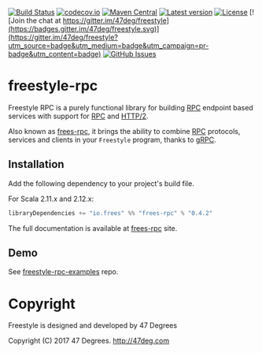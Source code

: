 
[comment]: # (Start Badges)

[![Build Status](https://travis-ci.org/frees-io/freestyle-rpc.svg?branch=master)](https://travis-ci.org/frees-io/freestyle-rpc) [![codecov.io](http://codecov.io/github/frees-io/freestyle-rpc/coverage.svg?branch=master)](http://codecov.io/github/frees-io/freestyle-rpc?branch=master) [![Maven Central](https://img.shields.io/badge/maven%20central-0.4.2-green.svg)](https://oss.sonatype.org/#nexus-search;gav~io.frees~frees*) [![Latest version](https://img.shields.io/badge/freestyle--rpc-0.4.2-green.svg)](https://index.scala-lang.org/frees-io/freestyle-rpc) [![License](https://img.shields.io/badge/license-Apache%202-blue.svg)](https://raw.githubusercontent.com/frees-io/freestyle-rpc/master/LICENSE) [![Join the chat at https://gitter.im/47deg/freestyle](https://badges.gitter.im/47deg/freestyle.svg)](https://gitter.im/47deg/freestyle?utm_source=badge&utm_medium=badge&utm_campaign=pr-badge&utm_content=badge) [![GitHub Issues](https://img.shields.io/github/issues/frees-io/freestyle-rpc.svg)](https://github.com/frees-io/freestyle-rpc/issues)

[comment]: # (End Badges)

# freestyle-rpc

Freestyle RPC is a purely functional library for building [RPC] endpoint based services with support for [RPC] and [HTTP/2].

Also known as [frees-rpc], it brings the ability to combine [RPC] protocols, services and clients in your `Freestyle` program, thanks to [gRPC].

## Installation

Add the following dependency to your project's build file.

For Scala 2.11.x and 2.12.x:

[comment]: # (Start Replace)

```scala
libraryDependencies += "io.frees" %% "frees-rpc" % "0.4.2"
```

[comment]: # (End Replace)

The full documentation is available at [frees-rpc](http://frees.io/docs/rpc) site.

## Demo

See [freestyle-rpc-examples](https://github.com/frees-io/freestyle-rpc-examples) repo.

[RPC]: https://en.wikipedia.org/wiki/Remote_procedure_call
[HTTP/2]: https://http2.github.io/
[gRPC]: https://grpc.io/
[frees-rpc]: http://frees.io/docs/rpc/

[comment]: # (Start Copyright)
# Copyright

Freestyle is designed and developed by 47 Degrees

Copyright (C) 2017 47 Degrees. <http://47deg.com>

[comment]: # (End Copyright)